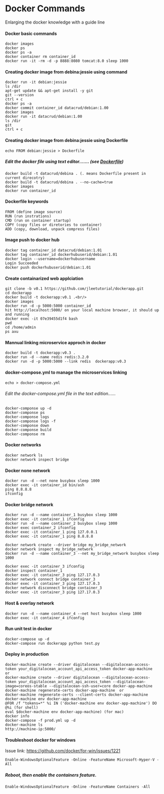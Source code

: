 # Docker Commands
Enlarging the docker knowledge with a guide line

#### Docker basic commands
```
docker images
docker ps
docker ps -a 
docker container rm container_id 
docker run -it -rm -d -p 8888:8080 tomcat:8.0 sleep 1000

```
#### Creating docker image from debina:jessie using command
```
docker run -it debian:jessie
ls /dir
apt-get update && apt-get install -y git
git --version
ctrl + c 
docker ps -a
docker commit container_id datacrud/debian:1.00
docker images
docker run -it datacrud/debian:1.00
ls /dir
git
ctrl + c
```

#### Creating docker image from debina:jessie using Dockerfile
```
echo FROM debian:jessie > Dockerfile
```
##### Edit the docker file using text editor....... (see <a href="https://github.com/sabbiryan/pickup-docker/blob/master/Dockerfile">Dockerfile</a>)
```
docker build -t datacrud/debina . (. means Dockerfile present in current direcotry)
docker build -t datacrud/debina . --no-cache=true
docker images
docker run container_id
```

#### Dockerfile keywords
```
FROM (define image source)
RUN (run instrations)
CMD (run on container startup)
COPY (copy files or diretories to container)
ADD (copy, download, unpack compress files)
```

#### Image push to docker hub
```
docker tag container_id datacrud/debian:1.01
docker tag container_id dockerhubuserid/debian:1.01
docker login --username=dockerhubusername
Login Succeeded
docker push dockerhubuserid/debian:1.01
```

#### Create containarized web applciation
```
git clone -b v0.1 https://github.com/jleetutorial/dockerapp.git
cd dockerapp
docker build -t dockerapp:v0.1 .<br/>
docker images
docker run -d -p 5000:5000 container_id 
hit http://localhost:5000/ on your local machine browser, it should up and running 
docker exec -it 07e39455d1f4 bash
pwd 
cd /home/admin
ps axu 
```


#### Mannual linking microservice approch in docker
```
docker build -t dockerapp:v0.3 . 
docker run -d --name redis redis:3.2.0  
docker run -d -p 5000:5000 --link redis  dockerapp:v0.3 
```

#### docker-compose.yml to manage the microservices linking
```
echo > docker-compose.yml
```
###### Edit the docker-compose.yml file in the text edition...... <br/>
```
docker-componse up -d
docker-componse ps
docker-componse logs
docker-componse logs -f
docker-componse down
docker-componse build
docker-componse rm 
```
#### Docker networks
```
docker network ls
docker network inspect bridge
```

#### Docker none network
```
docker run -d --net none busybox sleep 1000
docker exec -it container_id bin/ash
ping 8.8.8.8
ifconfig
```

#### Docker bridge network
```
docker run -d --name container_1 busybox sleep 1000 
docker exec -it container_1 ifconfig 
docker run -d --name container_2 busybox sleep 1000 
docker exec container_2 ifconfig 
docker exec -it container_1 ping 127.0.0.1 
docker exec -it container_1 ping 8.8.8.8 
```

```
docker network create --driver bridge my_bridge_network 
docker network inspect my_bridge_network 
docker run -d --name container_3 --net my_bridge_network busybox sleep 1000 
```

```
docker exec -it container_3 ifconfig 
docker inspect container_1 
docker exec -it container_3 ping 127.17.0.3 
docker network connect bridge container_3 
docker exec -it container_3 ping 127.17.0.3 
docker network disconnect bridge container_3 
docker exec -it container_3 ping 127.17.0.3 
```

#### Host & overlay network
```
docker run -d --name container_4 --net host busybox sleep 1000 
docker exec -it container_4 ifconfig 
``` 

#### Run unit test in docker
```
docker-compose up -d 
docker-compose run dockerapp python test.py 
```

#### Deploy in production
```
docker-machine create --driver digitalocean --digitalocean-access-token your_digitalocean_account_api_access_token docker-app-machine  or
docker-machine create --driver digitalocean --digitalocean-access-token your_digitalocean_account_api_access_token --digitalocean-image=coreos-stable --digitalocean-ssh-user=core docker-app-machine 
docker-machine regenerate-certs docker-app-machine  or
docker-machine regenerate-certs --client-certs docker-app-machine 
docker-machine env docker-app-machine 
@FOR /f "tokens=*" %i IN ('docker-machine env docker-app-machine') DO @%i (for shell) 
eval $docker-machine env docker-app-machine) (for mac)
docker info 
docker-compose -f prod.yml up -d 
docker-machine ls 
http://machine-ip:5000/ 
```

#### Troubleshoot docker for windows

Issue link: https://github.com/docker/for-win/issues/1221 <br/>
```
Enable-WindowsOptionalFeature -Online -FeatureName Microsoft-Hyper-V -All
```
##### Reboot, then enable the containers feature. <br/>
```
Enable-WindowsOptionalFeature -Online -FeatureName Containers -All
```
